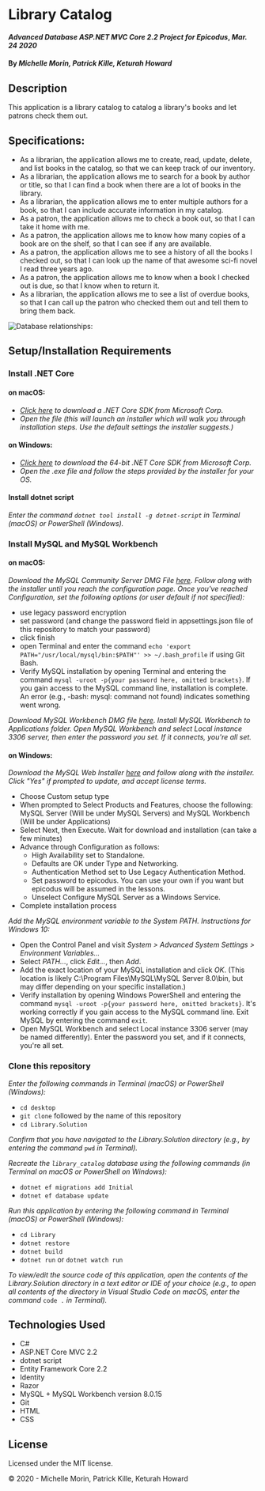 # Library Catalog

#### _Advanced Database ASP.NET MVC Core 2.2 Project for Epicodus_, _Mar. 24 2020_

#### By _**Michelle Morin, Patrick Kille, Keturah Howard**_

## Description

This application is a library catalog to catalog a library's books and let patrons check them out.

## Specifications:
* As a librarian, the application allows me to create, read, update, delete, and list books in the catalog, so that we can keep track of our inventory.
* As a librarian, the application allows me to search for a book by author or title, so that I can find a book when there are a lot of books in the library.
* As a librarian, the application allows me to enter multiple authors for a book, so that I can include accurate information in my catalog.
* As a patron, the application allows me to check a book out, so that I can take it home with me.
* As a patron, the application allows me to know how many copies of a book are on the shelf, so that I can see if any are available.
* As a patron, the application allows me to see a history of all the books I checked out, so that I can look up the name of that awesome sci-fi novel I read three years ago.
* As a patron, the application allows me to know when a book I checked out is due, so that I know when to return it.
* As a librarian, the application allows me to see a list of overdue books, so that I can call up the patron who checked them out and tell them to bring them back.

![Database relationships:](https://cdn.discordapp.com/attachments/692032456085471342/692044073959161906/unknown.png)

## Setup/Installation Requirements

### Install .NET Core

#### on macOS:
* _[Click here](https://dotnet.microsoft.com/download/thank-you/dotnet-sdk-2.2.106-macos-x64-installer) to download a .NET Core SDK from Microsoft Corp._
* _Open the file (this will launch an installer which will walk you through installation steps. Use the default settings the installer suggests.)_

#### on Windows:
* _[Click here](https://dotnet.microsoft.com/download/thank-you/dotnet-sdk-2.2.203-windows-x64-installer) to download the 64-bit .NET Core SDK from Microsoft Corp._
* _Open the .exe file and follow the steps provided by the installer for your OS._

#### Install dotnet script
_Enter the command ``dotnet tool install -g dotnet-script`` in Terminal (macOS) or PowerShell (Windows)._

### Install MySQL and MySQL Workbench

#### on macOS:
_Download the MySQL Community Server DMG File [here](https://dev.mysql.com/downloads/file/?id=484914). Follow along with the installer until you reach the configuration page. Once you've reached Configuration, set the following options (or user default if not specified):_
* use legacy password encryption
* set password (and change the password field in appsettings.json file of this repository to match your password)
* click finish
* open Terminal and enter the command ``echo 'export PATH="/usr/local/mysql/bin:$PATH"' >> ~/.bash_profile`` if using Git Bash.
* Verify MySQL installation by opening Terminal and entering the command ``mysql -uroot -p{your password here, omitted brackets}``. If you gain access to the MySQL command line, installation is complete. An error (e.g., -bash: mysql: command not found) indicates something went wrong.

_Download MySQL Workbench DMG file [here](https://dev.mysql.com/downloads/file/?id=484391). Install MySQL Workbench to Applications folder. Open MySQL Workbench and select Local instance 3306 server, then enter the password you set. If it connects, you're all set._

#### on Windows:
_Download the MySQL Web Installer [here](https://dev.mysql.com/downloads/file/?id=484919) and follow along with the installer. Click "Yes" if prompted to update, and accept license terms._
* Choose Custom setup type
* When prompted to Select Products and Features, choose the following: MySQL Server (Will be under MySQL Servers) and MySQL Workbench (Will be under Applications)
* Select Next, then Execute. Wait for download and installation (can take a few minutes)
* Advance through Configuration as follows:
  - High Availability set to Standalone.
  - Defaults are OK under Type and Networking.
  - Authentication Method set to Use Legacy Authentication Method.
  - Set password to epicodus. You can use your own if you want but epicodus will be assumed in the lessons.
  - Unselect Configure MySQL Server as a Windows Service.
* Complete installation process

_Add the MySQL environment variable to the System PATH. Instructions for Windows 10:_
* Open the Control Panel and visit _System > Advanced System Settings > Environment Variables..._
* Select _PATH..._, click _Edit..._, then _Add_.
* Add the exact location of your MySQL installation and click _OK_. (This location is likely C:\Program Files\MySQL\MySQL Server 8.0\bin, but may differ depending on your specific installation.)
* Verify installation by opening Windows PowerShell and entering the command ``mysql -uroot -p{your password here, omitted brackets}``. It's working correctly if you gain access to the MySQL command line. Exit MySQL by entering the command ``exit``.
* Open MySQL Workbench and select Local instance 3306 server (may be named differently). Enter the password you set, and if it connects, you're all set.

### Clone this repository

_Enter the following commands in Terminal (macOS) or PowerShell (Windows):_
* ``cd desktop``
* ``git clone`` followed by the name of this repository
* ``cd Library.Solution``

_Confirm that you have navigated to the Library.Solution directory (e.g., by entering the command_ ``pwd`` _in Terminal)._

_Recreate the ``library_catalog`` database using the following commands (in Terminal on macOS or PowerShell on Windows):_
* ``dotnet ef migrations add Initial``
* ``dotnet ef database update``

_Run this application by entering the following command in Terminal (macOS) or PowerShell (Windows):_
* ``cd Library``
* ``dotnet restore``
* ``dotnet build``
* ``dotnet run`` or ``dotnet watch run``

_To view/edit the source code of this application, open the contents of the Library.Solution directory in a text editor or IDE of your choice (e.g., to open all contents of the directory in Visual Studio Code on macOS, enter the command_ ``code .`` _in Terminal)._

## Technologies Used

* C#
* ASP.NET Core MVC 2.2
* dotnet script
* Entity Framework Core 2.2
* Identity
* Razor
* MySQL + MySQL Workbench version 8.0.15
* Git
* HTML
* CSS

## License

Licensed under the MIT license.

&copy; 2020 - Michelle Morin, Patrick Kille, Keturah Howard